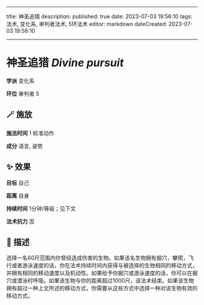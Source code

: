 
---
title: 神圣追猎
description: 
published: true
date: 2023-07-03 19:56:10
tags: 法术, 变化系, 审判者法术, 5环法术
editor: markdown
dateCreated: 2023-07-03 19:56:10

---

# **神圣追猎** *Divine pursuit*

**学派** 变化系 

**环位** 审判者 5

## 🪄 施放

**施法时间** 1 标准动作

**成分** 语言, 姿势

## ✨ 效果 

**目标** 自己 

**距离** 自身  

**持续时间** 1分钟/等级；见下文 

**法术抗力** 否

## 📖 描述

选择一名60尺范围内你曾经造成伤害的生物。如果该名生物拥有掘穴，攀爬，飞行或者游泳速度的话，你在法术持续时间内获得与被选择的生物相同的移动方式，并拥有相同的移动速度以及机动性。如果给予你掘穴或游泳速度的话，你可以在掘穴或潜泳时呼吸。如果该生物与你的距离超过1000尺，该法术结束。如果该生物拥有超过一种上文所述的移动方式，你需要从这些方式中选择一种对该生物有效的移动方式。
    
